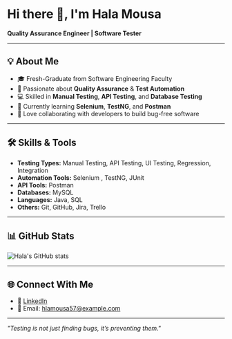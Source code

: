 # Hi there 👋, I'm Hala Mousa 
**Quality Assurance Engineer | Software Tester**

---

## 💡 About Me
- 🎓 Fresh-Graduate from Software Engineering Faculty 
- 🧪 Passionate about **Quality Assurance** & **Test Automation**
- 💻 Skilled in **Manual Testing**, **API Testing**, and **Database Testing**
- 🚀 Currently learning **Selenium**, **TestNG**, and **Postman**
- 🤝 Love collaborating with developers to build bug-free software

---

## 🛠️ Skills & Tools
- **Testing Types:** Manual Testing, API Testing, UI Testing, Regression, Integration
- **Automation Tools:** Selenium , TestNG, JUnit
- **API Tools:** Postman
- **Databases:** MySQL
- **Languages:** Java, SQL
- **Others:** Git, GitHub, Jira, Trello


---

## 📊 GitHub Stats
![Hala's GitHub stats](https://github-readme-stats.vercel.app/api?username=hala-mousa&show_icons=true&theme=dracula)

---

## 🌐 Connect With Me
- 💼 [LinkedIn](https://www.linkedin.com/in/hala-mousa-482788320)
- 📧 Email: hlamousa57@example.com


---

*"Testing is not just finding bugs, it’s preventing them."*

